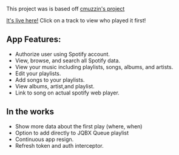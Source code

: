 This project was is based off [cmuzzin's project](https://github.com/cmuzzin/Spotify-Playground)

[It's live here!](http://jqbxfirsts.herokuapp.com)
Click on a track to view who played it first!

## App Features:

<ul>
 <li>Authorize user using Spotify account.</li>
  <li>View, browse, and search all Spotify data.</li>
  <li>View your music including playlists, songs, albums, and artists.</li>
  <li>Edit your playlists.</li>
  <li>Add songs to your playlists.</li>
  <li>View albums, artist,and playlist. </li>
  <li>Link to song on actual spotify web player.</li>
 </ul>
 
## In the works

<ul> 
  <li>Show more data about the first play (where, when)</li>
  <li>Option to add directly to JQBX Queue playlist</li>
  <li>Continuous app resign.</li>
  <li>Refresh token and auth interceptor.</li>
</ul>




